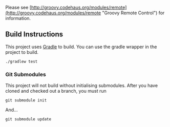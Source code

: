 Please see [http://groovy.codehaus.org/modules/remote](http://groovy.codehaus.org/modules/remote "Groovy Remote Control") for information.

## Build Instructions

This project uses [Gradle](http://www.gradle.org/ "Home - Gradle") to build. You can use the gradle wrapper in the project to build.

    ./gradlew test

### Git Submodules

This project will not build without initialising submodules. After you have cloned and checked out a branch, you must run

    git submodule init

And…

    git submodule update